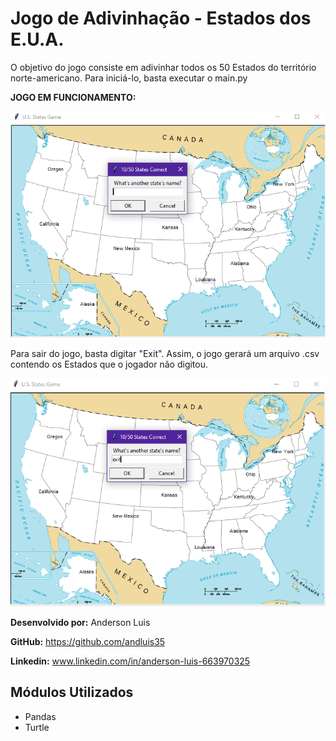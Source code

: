 # Jogo de Adivinhação - Estados dos E.U.A.
O objetivo do jogo consiste em adivinhar todos os 50 Estados do território norte-americano. Para iniciá-lo, basta executar o main.py

**JOGO EM FUNCIONAMENTO:**

![US States Game em funcionamento](./Game/game_images/demonstration.png)

Para sair do jogo, basta digitar "Exit". Assim, o jogo gerará um arquivo .csv contendo os Estados que o jogador não digitou.

![US States Game em funcionamento](./Game/game_images/demonstration_exit.png)

**Desenvolvido por:** Anderson Luis

**GitHub:** https://github.com/andluis35

**Linkedin:** www.linkedin.com/in/anderson-luis-663970325

## Módulos Utilizados
* Pandas
* Turtle
